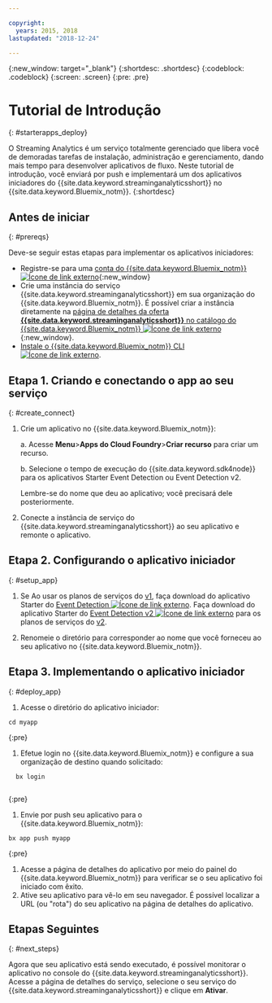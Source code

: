 ```yaml
---

copyright:
  years: 2015, 2018
lastupdated: "2018-12-24"

---
```


<!-- Attribute definitions -->
{:new_window: target="_blank"}
{:shortdesc: .shortdesc}
{:codeblock: .codeblock}
{:screen: .screen}
{:pre: .pre}

# Tutorial de Introdução
{: #starterapps_deploy}

O Streaming Analytics é um serviço totalmente gerenciado que libera você de demoradas tarefas de instalação, administração e gerenciamento, dando mais tempo para desenvolver aplicativos de fluxo. Neste tutorial de introdução, você enviará por push e implementará um dos aplicativos iniciadores do {{site.data.keyword.streaminganalyticsshort}} no {{site.data.keyword.Bluemix_notm}}.
{:shortdesc}


## Antes de iniciar
{: #prereqs}

Deve-se seguir estas etapas para implementar os aplicativos iniciadores:

* Registre-se para uma [conta do {{site.data.keyword.Bluemix_notm}} ![Ícone de link externo](../../icons/launch-glyph.svg "Ícone de link externo")](https://{DomainName}/registration){:new_window}
* Crie uma instância do serviço {{site.data.keyword.streaminganalyticsshort}} em sua organização do {{site.data.keyword.Bluemix_notm}}. É possível criar a instância diretamente na [página de detalhes da oferta **{{site.data.keyword.streaminganalyticsshort}}** no catálogo do {{site.data.keyword.Bluemix_notm}} ![Ícone de link externo](../../icons/launch-glyph.svg "Ícone de link externo")](https://{DomainName}/catalog/services/streaming-analytics/){:new_window}.  
* [Instale o {{site.data.keyword.Bluemix_notm}} CLI ![Ícone de link externo](../../icons/launch-glyph.svg "Ícone de link externo")](https://{DomainName}/docs/cli/reference/bluemix_cli/get_started.html#getting-started).



## Etapa 1. Criando e conectando o app ao seu serviço
{: #create_connect}

1. Crie um aplicativo no {{site.data.keyword.Bluemix_notm}}:

    a. Acesse **Menu**>**Apps do Cloud Foundry**>**Criar recurso** para criar um recurso.

    b. Selecione o tempo de execução do {{site.data.keyword.sdk4node}} para os aplicativos Starter Event Detection ou
Event Detection v2.

    Lembre-se do nome que deu ao aplicativo; você precisará dele posteriormente.
1. Conecte a instância de serviço do {{site.data.keyword.streaminganalyticsshort}} ao seu aplicativo e remonte o aplicativo.

## Etapa 2. Configurando o aplicativo iniciador
{: #setup_app}

1. Se Ao usar os planos de serviços do [v1](/docs/services/StreamingAnalytics/service_plans.html), faça download do aplicativo Starter do [Event Detection ![Ícone de link externo](../../icons/launch-glyph.svg "Ícone de link externo")](https://streams-github-samples.mybluemix.net/?get=QuickStart/EventDetection). Faça download
do aplicativo Starter do [Event
Detection v2 ![Ícone de link externo](../../icons/launch-glyph.svg "Ícone de link externo")](https://streams-github-samples.mybluemix.net/?get=QuickStart%2FBeta201801%2FEventDetectionV2) para
os planos de serviços do [v2](/docs/services/StreamingAnalytics/service_plans.html).

1. Renomeie o diretório para corresponder ao nome que você forneceu ao seu aplicativo no {{site.data.keyword.Bluemix_notm}}.

## Etapa 3. Implementando o aplicativo iniciador
{: #deploy_app}

1. Acesse o diretório do aplicativo iniciador:
  <pre><code>cd myapp</code></pre>
  {:pre}

1. Efetue login no {{site.data.keyword.Bluemix_notm}} e configure a sua organização de destino quando solicitado:
  <pre><code>  bx login
  </code></pre>
  {:pre}

1. Envie por push seu aplicativo para o {{site.data.keyword.Bluemix_notm}}:
  <pre><code>bx app push myapp</code></pre>
  {:pre}

1. Acesse a página de detalhes do aplicativo por meio do painel do {{site.data.keyword.Bluemix_notm}} para verificar se o seu aplicativo foi iniciado com êxito.
1. Ative seu aplicativo para vê-lo em seu navegador. É possível localizar a URL (ou "rota") do seu aplicativo na página de detalhes do aplicativo.

## Etapas Seguintes
{: #next_steps}

Agora que seu aplicativo está sendo executado, é possível monitorar o aplicativo no console do {{site.data.keyword.streaminganalyticsshort}}. Acesse a página de detalhes do serviço, selecione o seu serviço do {{site.data.keyword.streaminganalyticsshort}} e clique em **Ativar**.
